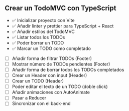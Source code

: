## Crear un TodoMVC con TypeScript

- ✅ Inicializar proyecto con Vite
- ✅ Añadir linter y prettier para TypeScript + React
- ✅ Añadir estilos del TodoMVC
- ✅ Listar todos los TODOs
- ✅ Poder borrar un TODO
- ✅ Marcar un TODO como completado
- [ ] Añadir forma de filtrar TODOs (Footer)
- [ ] Mostrar número de TODOs pendientes (Footer)
- [ ] Añadir forma de borrar todos los TODOs completados
- [ ] Crear un Header con input (Header)
- [ ] Crear un TODO (Header)
- [ ] Poder editar el texto de un TODO (doble click)
- [ ] Añadir animaciones con AutoAnimate
- [ ] Pasar a Reducer
- [ ] Sincronizar con el back-end

